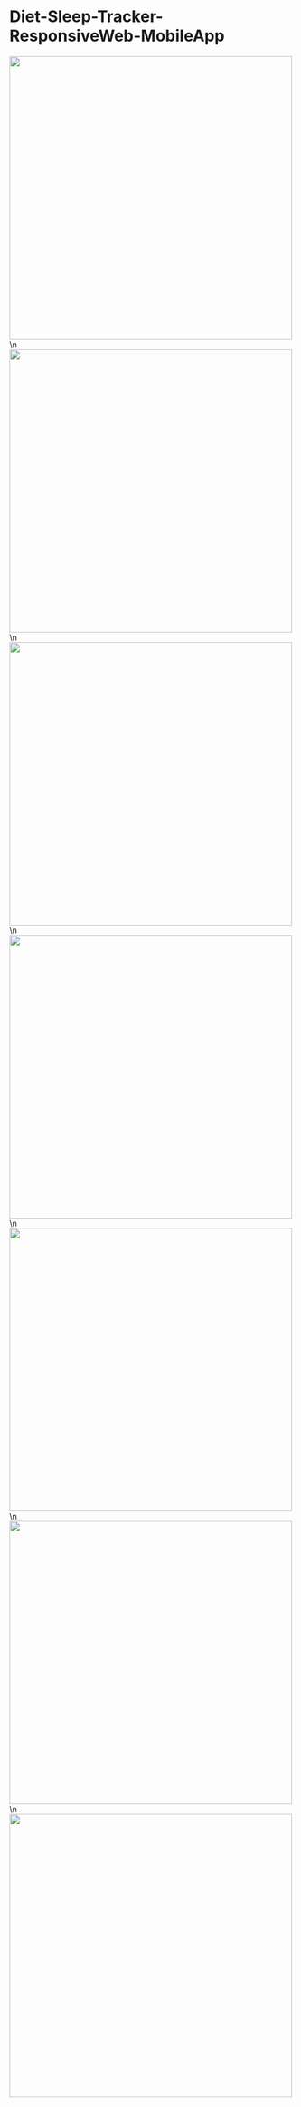 # Diet-Sleep-Tracker-ResponsiveWeb-MobileApp

<img src="Screenshot_20170928-164537.png" width="500"/>\n
<img src="Screenshot_20170928-164623.png" width="500"/>\n
<img src="Screenshot_20170928-164656.png" width="500"/>\n
<img src="Screenshot_20170928-164752.png" width="500"/>\n
<img src="Screenshot_20170928-164831.png" width="500"/>\n
<img src="Screenshot_20170928-164845.png" width="500"/>\n
<img src="Screenshot_20170928-164940.png" width="500"/>
